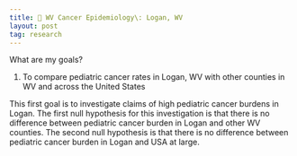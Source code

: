 ```yaml
---
title: 🔎 WV Cancer Epidemiology\: Logan, WV
layout: post
tag: research
---
```


What are my goals?

1. To compare pediatric cancer rates in Logan, WV with other counties in WV and across the United States

This first goal is to investigate claims of high pediatric cancer burdens in Logan. The first null hypothesis for this investigation is that there is no difference between pediatric cancer burden in Logan and other WV counties. The second null hypothesis is that there is no difference between pediatric cancer burden in Logan and USA at large.